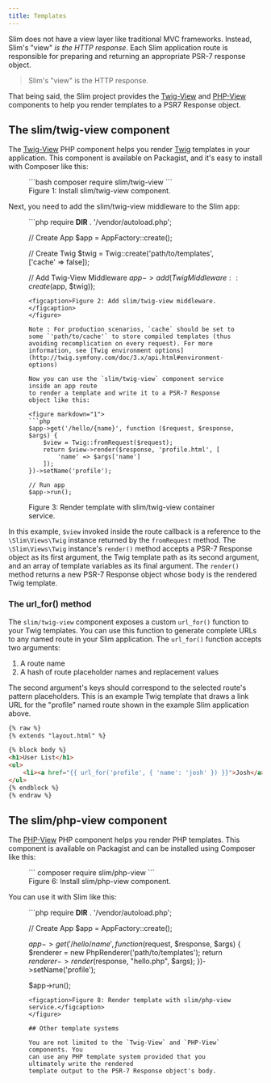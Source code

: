 ```yaml
---
title: Templates
---
```


Slim does not have a view layer like traditional MVC frameworks. Instead,
Slim's "view" _is the HTTP response_. Each Slim application route is responsible
for preparing and returning an appropriate PSR-7 response object.

> Slim's "view" is the HTTP response.

That being said, the Slim project provides the [Twig-View](#the-slimtwig-view-component) and
[PHP-View](#the-slimphp-view-component) components to help you render templates to a PSR7
Response object.

## The slim/twig-view component

The [Twig-View][twigview] PHP component helps you render [Twig][twig]
templates in your application. This component is available on Packagist, and
it's easy to install with Composer like this:

[twigview]: https://github.com/slimphp/Twig-View
[twig]: http://twig.symfony.com/

<figure markdown="1">
```bash
composer require slim/twig-view
```
<figcaption>Figure 1: Install slim/twig-view component.</figcaption>
</figure>

Next, you need to add the slim/twig-view middleware to the Slim app:

<figure markdown="1">
```php
<?php
use Slim\Factory\AppFactory;
use Slim\Views\Twig;
use Slim\Views\TwigMiddleware;

require __DIR__ . '/vendor/autoload.php';

// Create App
$app = AppFactory::create();

// Create Twig
$twig = Twig::create('path/to/templates', ['cache' => false]);

// Add Twig-View Middleware
$app->add(TwigMiddleware::create($app, $twig));
```
<figcaption>Figure 2: Add slim/twig-view middleware.</figcaption>
</figure>

Note : For production scenarios, `cache` should be set to some `'path/to/cache'` to store compiled templates (thus avoiding recomplication on every request). For more information, see [Twig environment options](http://twig.symfony.com/doc/3.x/api.html#environment-options)

Now you can use the `slim/twig-view` component service inside an app route
to render a template and write it to a PSR-7 Response object like this:

<figure markdown="1">
```php
$app->get('/hello/{name}', function ($request, $response, $args) {
    $view = Twig::fromRequest($request);
    return $view->render($response, 'profile.html', [
        'name' => $args['name']
    ]);
})->setName('profile');

// Run app
$app->run();
```
<figcaption>Figure 3: Render template with slim/twig-view container service.</figcaption>
</figure>

In this example, `$view` invoked inside the route callback is a reference
to the `\Slim\Views\Twig` instance returned by the `fromRequest` method.
The `\Slim\Views\Twig` instance's `render()` method accepts a PSR-7 Response
object as its first argument, the Twig template path as its second argument,
and an array of template variables as its final argument. The `render()` method
returns a new PSR-7 Response object whose body is the rendered Twig template.

### The url_for() method

The `slim/twig-view` component exposes a custom `url_for()` function
to your Twig templates. You can use this function to generate complete
URLs to any named route in your Slim application. The `url_for()`
function accepts two arguments:

1. A route name
2. A hash of route placeholder names and replacement values

The second argument's keys should correspond to the selected route's pattern
placeholders. This is an example Twig template that draws a link URL
for the "profile" named route shown in the example Slim application above.

```html
{% raw %}
{% extends "layout.html" %}

{% block body %}
<h1>User List</h1>
<ul>
    <li><a href="{{ url_for('profile', { 'name': 'josh' }) }}">Josh</a></li>
</ul>
{% endblock %}
{% endraw %}
```

## The slim/php-view component

The [PHP-View][phpview] PHP component helps you render PHP templates.
This component is available on Packagist and can be installed using
Composer like this:

[phpview]: https://github.com/slimphp/PHP-View

<figure markdown="1">
```
composer require slim/php-view
```
<figcaption>Figure 6: Install slim/php-view component.</figcaption>
</figure>

You can use it with Slim like this:

<figure markdown="1">
```php
<?php
use Slim\Factory\AppFactory;
use Slim\Views\PhpRenderer;

require __DIR__ . '/vendor/autoload.php';



// Create App
$app = AppFactory::create();

$app->get('/hello/{name}', function ($request, $response, $args) {
    $renderer = new PhpRenderer('path/to/templates');
    return $renderer->render($response, "hello.php", $args);
})->setName('profile');

$app->run();
```
<figcaption>Figure 8: Render template with slim/php-view service.</figcaption>
</figure>

## Other template systems

You are not limited to the `Twig-View` and `PHP-View` components. You
can use any PHP template system provided that you ultimately write the rendered
template output to the PSR-7 Response object's body.
